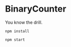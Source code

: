 # BinaryCounter

You know the drill.
<pre><code>npm install</code></pre>
<pre><code>npm start</code></pre>
